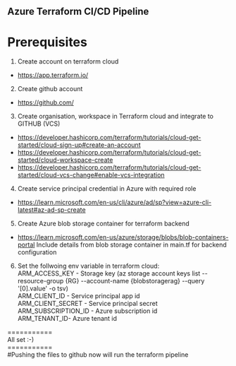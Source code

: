 ## Azure Terraform CI/CD Pipeline <br>
# Prerequisites<br>

1. Create account on terraform cloud
 - https://app.terraform.io/
2. Create github account
 - https://github.com/
3. Create organisation, workspace in Terraform cloud and integrate to GITHUB (VCS)
 - https://developer.hashicorp.com/terraform/tutorials/cloud-get-started/cloud-sign-up#create-an-account 
 - https://developer.hashicorp.com/terraform/tutorials/cloud-get-started/cloud-workspace-create
 - https://developer.hashicorp.com/terraform/tutorials/cloud-get-started/cloud-vcs-change#enable-vcs-integration
4. Create service principal credential in Azure with required role 
 - https://learn.microsoft.com/en-us/cli/azure/ad/sp?view=azure-cli-latest#az-ad-sp-create
5. Create Azure blob storage container for terraform backend
 - https://learn.microsoft.com/en-us/azure/storage/blobs/blob-containers-portal
   Include details from blob storage container in main.tf for backend configuration
6. Set the follwoing env variable in terraform cloud:<br>
   ARM_ACCESS_KEY - Storage key (az storage account keys list --resource-group {RG} --account-name {blobstoragerag} --query '[0].value' -o tsv) <br>
   ARM_CLIENT_ID - Service principal app id <br>
   ARM_CLIENT_SECRET - Service principal secret <br>
   ARM_SUBSCRIPTION_ID - Azure subscription id <br>
   ARM_TENANT_ID- Azure tenant id <br>

=========== <br>
All set :-) <br>
=========== <br>
#Pushing the files to github now will run the terraform pipeline

